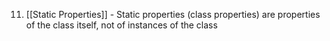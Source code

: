 11. [[Static Properties]] - Static properties (class properties) are properties of the class itself, not of instances of the class
